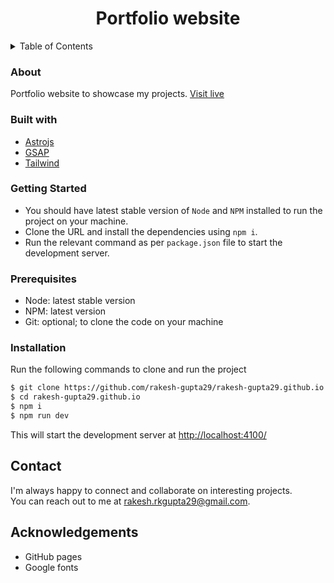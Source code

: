 <a name="readme-top"></a>

<h1 align="center">Portfolio website</h1>
<details>
  <summary>Table of Contents</summary>
  <ol>
    <li>
      <a href="#about">About The Project</a>
      <ul>
        <li><a href="#built-with">Built With</a></li>
      </ul>
    </li>
    <li>
      <a href="#getting-started">Getting Started</a>
      <ul>
        <li><a href="#prerequisites">Prerequisites</a></li>
        <li><a href="#installation">Installation</a></li>
      </ul>
    </li>
    <li><a href="#contact">Contact</a></li>
    <li><a href="#acknowledgments">Acknowledgements</a></li>
  </ol>
</details>

### About

Portfolio website to showcase my projects. [Visit live](https://rakesh-gupta29.github.io/)

### Built with

- [Astrojs](https://astro.build/)
- [GSAP](https://greensock.com/gsap/)
- [Tailwind](https://tailwindcss.com/)

### Getting Started

- You should have latest stable version of `Node` and `NPM` installed to run the project on your machine. <br />
- Clone the URL and install the dependencies using `npm i`.<br />
- Run the relevant command as per `package.json` file to start the development server.

### Prerequisites

- Node: latest stable version
- NPM: latest version
- Git: optional; to clone the code on your machine

### Installation

Run the following commands to clone and run the project

```zsh
$ git clone https://github.com/rakesh-gupta29/rakesh-gupta29.github.io
$ cd rakesh-gupta29.github.io
$ npm i
$ npm run dev
```

This will start the development server at [http://localhost:4100/](http://localhost:4100/)

## Contact

I'm always happy to connect and collaborate on interesting projects. <br />You can reach out to me at [rakesh.rkgupta29@gmail.com](mailto:rakesh.rkgupta29@gmail.com).

## Acknowledgements

- GitHub pages
- Google fonts
